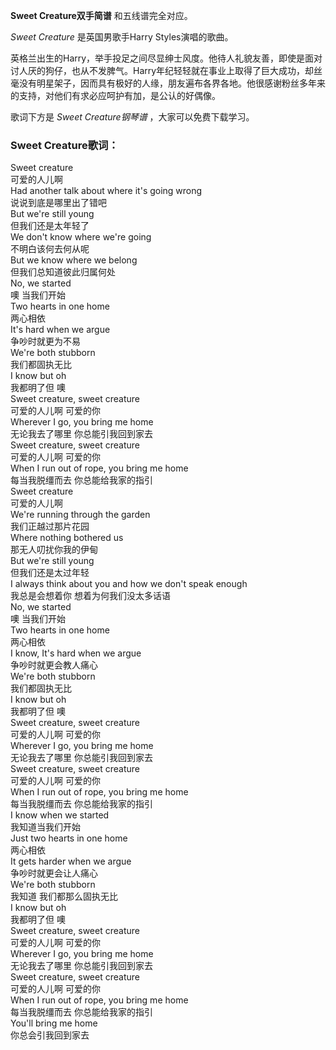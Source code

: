 

**Sweet Creature双手简谱** 和五线谱完全对应。

_Sweet Creature_ 是英国男歌手Harry Styles演唱的歌曲。

英格兰出生的Harry，举手投足之间尽显绅士风度。他待人礼貌友善，即使是面对讨人厌的狗仔，也从不发脾气。Harry年纪轻轻就在事业上取得了巨大成功，却丝毫没有明星架子，因而具有极好的人缘，朋友遍布各界各地。他很感谢粉丝多年来的支持，对他们有求必应呵护有加，是公认的好偶像。

歌词下方是 _Sweet Creature钢琴谱_ ，大家可以免费下载学习。

### Sweet Creature歌词：

Sweet creature  
可爱的人儿啊  
Had another talk about where it's going wrong  
说说到底是哪里出了错吧  
But we're still young  
但我们还是太年轻了  
We don't know where we're going  
不明白该何去何从呢  
But we know where we belong  
但我们总知道彼此归属何处  
No, we started  
噢 当我们开始  
Two hearts in one home  
两心相依  
It's hard when we argue  
争吵时就更为不易  
We're both stubborn  
我们都固执无比  
I know but oh  
我都明了但 噢  
Sweet creature, sweet creature  
可爱的人儿啊 可爱的你  
Wherever I go, you bring me home  
无论我去了哪里 你总能引我回到家去  
Sweet creature, sweet creature  
可爱的人儿啊 可爱的你  
When I run out of rope, you bring me home  
每当我脱缰而去 你总能给我家的指引  
Sweet creature  
可爱的人儿啊  
We're running through the garden  
我们正越过那片花园  
Where nothing bothered us  
那无人叨扰你我的伊甸  
But we're still young  
但我们还是太过年轻  
I always think about you and how we don't speak enough  
我总是会想着你 想着为何我们没太多话语  
No, we started  
噢 当我们开始  
Two hearts in one home  
两心相依  
I know, It's hard when we argue  
争吵时就更会教人痛心  
We're both stubborn  
我们都固执无比  
I know but oh  
我都明了但 噢  
Sweet creature, sweet creature  
可爱的人儿啊 可爱的你  
Wherever I go, you bring me home  
无论我去了哪里 你总能引我回到家去  
Sweet creature, sweet creature  
可爱的人儿啊 可爱的你  
When I run out of rope, you bring me home  
每当我脱缰而去 你总能给我家的指引  
I know when we started  
我知道当我们开始  
Just two hearts in one home  
两心相依  
It gets harder when we argue  
争吵时就更会让人痛心  
We're both stubborn  
我知道 我们都那么固执无比  
I know but oh  
我都明了但 噢  
Sweet creature, sweet creature  
可爱的人儿啊 可爱的你  
Wherever I go, you bring me home  
无论我去了哪里 你总能引我回到家去  
Sweet creature, sweet creature  
可爱的人儿啊 可爱的你  
When I run out of rope, you bring me home  
每当我脱缰而去 你总能给我家的指引  
You'll bring me home  
你总会引我回到家去

